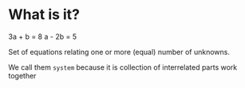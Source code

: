 # What is it?

3a + b = 8
a - 2b = 5

Set of equations relating one or more (equal) number of unknowns.

We call them `system` because it is collection of interrelated parts work together